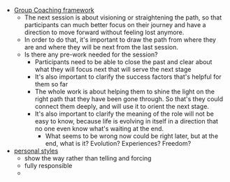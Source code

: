 - [Group Coaching framework](<Group Coaching framework.md>)
    - The next session is about visioning or straightening the path, so that participants can much better focus on their journey and have a direction to move forward without feeling lost anymore.
    - In order to do that, it's important to draw the path from where they are and where they will be next from the last session. 
    - Is there any pre-work needed for the session?
        - Participants need to be able to close the past and clear about what they will focus next that will serve the next  stage
        - It's also important to clarify the success factors that's helpful for them so far
        - The whole work is about helping them to shine the light on the right path that they have been gone through. So that's they could connect them deeply, and will use it to orient the next stage.
        - It's also important to clarify the meaning of the role will not be easy to know, because life is evolving in itself in a direction that no one even know what's waiting at the end.
            - What seems to be wrong now could be right later, but at the end, what is it? Evolution? Experiences? Freedom?
- [personal styles](<personal styles.md>)
    - show the way rather than telling and forcing
    - fully responsible
    - 
